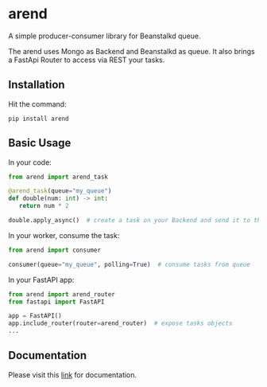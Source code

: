  arend
=============

A simple producer-consumer library for Beanstalkd queue.

The arend uses Mongo as Backend and Beanstalkd as queue. 
It also brings a FastApi Router to access via REST your tasks.

Installation
--------------
Hit the command:
```shell
pip install arend
```

Basic Usage
--------------

In your code:
 ```python
from arend import arend_task

@arend_task(queue="my_queue")
def double(num: int) -> int:
    return num * 2

double.apply_async()  # create a task on your Backend and send it to the queue
```

In your worker, consume the task:
```python
from arend import consumer

consumer(queue="my_queue", polling=True)  # consume tasks from queue
```

In your FastAPI app:
```python
from arend import arend_router
from fastapi import FastAPI

app = FastAPI()
app.include_router(router=arend_router)  # expose tasks objects
...
```

Documentation
--------------

Please visit this [link](https://arend.readthedocs.io/en/latest/) for documentation.
